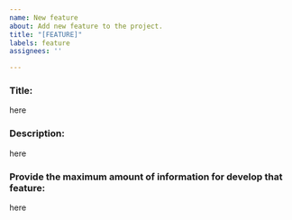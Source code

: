 ```yaml
---
name: New feature
about: Add new feature to the project.
title: "[FEATURE]"
labels: feature
assignees: ''

---
```


### Title:
here

### Description:
here

### Provide the maximum amount of information for develop that feature:
here
